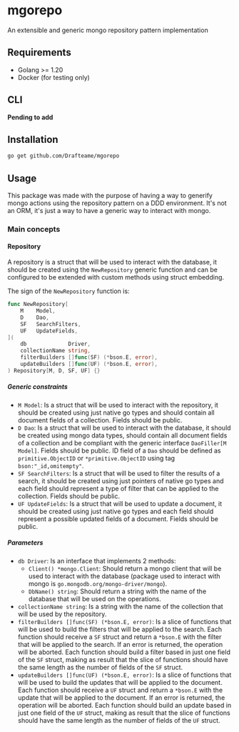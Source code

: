 # mgorepo

An extensible and generic mongo repository pattern implementation

## Requirements

- Golang >= 1.20
- Docker (for testing only)

## CLI

**Pending to add**

## Installation

```bash
go get github.com/Drafteame/mgorepo
```

## Usage

This package was made with the purpose of having a way to generify mongo actions using the repository pattern on a DDD
environment. It's not an ORM, it's just a way to have a generic way to interact with mongo.

### Main concepts

#### Repository

A repository is a struct that will be used to interact with the database, it should be created using the `NewRepository`
generic function and can be configured to be extended with custom methods using struct embedding.

The sign of the `NewRepository` function is:

```go
func NewRepository[
	M    Model,
	D    Dao,
	SF   SearchFilters,
	UF   UpdateFields,
](
	db             Driver,
	collectionName string,
	filterBuilders []func(SF) (*bson.E, error),
	updateBuilders []func(UF) (*bson.E, error),
) Repository[M, D, SF, UF] {}
```

##### Generic constraints

- `M Model`: Is a struct that will be used to interact with the repository, it should be created using just native go 
  types and should contain all document fields of a collection. Fields should be public.
- `D Dao`: Is a struct that will be used to interact with the database, it should be created using mongo data types,
  should contain all document fields of a collection and be compliant with the generic interface `DaoFiller[M Model]`.
  Fields should be public.
  ID field of a `Dao` should be defined as `primitive.ObjectID` or `*primitive.ObjectID` using tag `bson:"_id,omitempty"`.
- `SF SearchFilters`: Is a struct that will be used to filter the results of a search, it should be created using just
  pointers of native go types and each field should represent a type of filter that can be applied to the collection. Fields should
  be public.
- `UF UpdateFields`: Is a struct that will be used to update a document, it should be created using just native go types
  and each field should represent a possible updated fields of a document. Fields should be public.

##### Parameters

- `db Driver`: Is an interface that implements 2 methods:
  - `Client() *mongo.Client`: Should return a mongo client that will be used to interact with the database (package used
    to interact with mongo is `go.mongodb.org/mongo-driver/mongo`).
  - `DbName() string`: Should return a string with the name of the database that will be used on the operations.
- `collectionName string`: Is a string with the name of the collection that will be used by the repository.
- `filterBuilders []func(SF) (*bson.E, error)`: Is a slice of functions that will be used to build the filters that will
  be applied to the search. Each function should receive a `SF` struct and return a `*bson.E` with the filter that will
  be applied to the search. If an error is returned, the operation will be aborted. Each function should build a filter 
  based in just one field of the `SF` struct, making as result that the slice of functions should have the same length
  as the number of fields of the `SF` struct.
- `updateBuilders []func(UF) (*bson.E, error)`: Is a slice of functions that will be used to build the updates that will
  be applied to the document. Each function should receive a `UF` struct and return a `*bson.E` with the update that will
  be applied to the document. If an error is returned, the operation will be aborted. Each function should build an 
  update based in just one field of the `UF` struct, making as result that the slice of functions should have the same 
  length as the number of fields of the `UF` struct.

